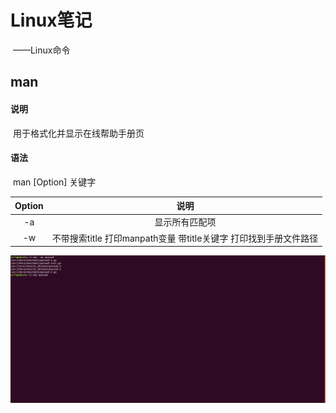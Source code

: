 # Linux笔记

​				——Linux命令

## man

#### 说明

​		用于格式化并显示在线帮助手册页

#### 语法

​		man [Option] 关键字

| Option |                             说明                             |
| :----: | :----------------------------------------------------------: |
|   -a   |                        显示所有匹配项                        |
|   -w   | 不带搜索title 打印manpath变量 带title关键字 打印找到手册文件路径 |

![chgrp](image/man.png)